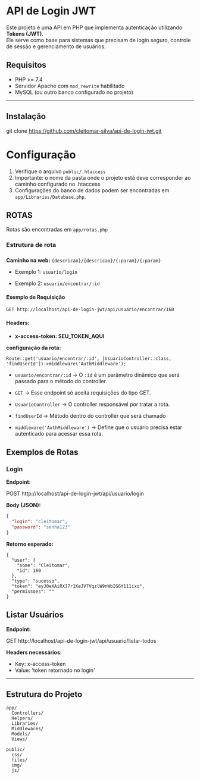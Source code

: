 # API de Login JWT

Este projeto é uma API em PHP que implementa autenticação utilizando **Tokens (JWT)**.  
Ele serve como base para sistemas que precisam de login seguro, controle de sessão e gerenciamento de usuários.

## Requisitos

- PHP >= 7.4
- Servidor Apache com `mod_rewrite` habilitado
- MySQL (ou outro banco configurado no projeto)
---


##  Instalação

git clone https://github.com/cleitomar-silva/api-de-login-jwt.git

# Configuração
1. Verifique o arquivo `public/.htaccess`
2. Importante: o nome da pasta onde o projeto está deve corresponder ao caminho configurado no .htaccess
3. Configurações do banco de dados podem ser encontradas em `app/Libraries/Database.php`.

## ROTAS

Rotas são encontradas em `app/rotas.php`

### Estrutura de rota

###

**Caminho na web:** `{descricao}/{descricao}/{:param}/{:param}`

- Exemplo 1: `usuario/login`

- Exemplo 2: `usuario/encontrar/:id`

#### Exemplo de Requisição
`GET http://localhost/api-de-login-jwt/api/usuario/encontrar/160`

#### Headers:
 - **x-access-token: SEU_TOKEN_AQUI**


**configuração da rota:**
 
```
Route::get('usuario/encontrar/:id', [UsuarioController::class, 'findUserId'])->middleware('AuthMiddleware');
```
- `usuario/encontrar/:id` → O `:id` é um parâmetro dinâmico que será passado para o método do controller.

- `GET` → Esse endpoint só aceita requisições do tipo GET.

- `UsuarioController` → O controller responsável por tratar a rota.

- `findUserId` → Método dentro do controller que será chamado

- `middleware('AuthMiddleware')` → Define que o usuário precisa estar autenticado para acessar essa rota.





##  Exemplos de Rotas

###  Login

**Endpoint:**

POST http://localhost/api-de-login-jwt/api/usuario/login

**Body (JSON):**
```json
{
  "login": "cleitomar",
  "password": "senha123"
}
```

**Retorno esperado:**

```
{
  "user": {
    "nome": "Cleitomar",
    "id": 160
  },
  "type": "sucesso",
  "token": "eyJ0eXAiRXJ7r1KeJV7VqzlW9nWbIG6Y111ixo",
  "permissoes": ""
}
```

## Listar Usuários
**Endpoint:**

GET http://localhost/api-de-login-jwt/api/usuario/listar-todos

**Headers necessários:**
- Key: x-access-token
- Value: 'token retornado no login'

---


## Estrutura do Projeto

```
app/
  Controllers/
  Helpers/
  Libraries/
  Middlewares/
  Models/
  Views/

public/
  css/
  files/
  img/
  js/
```

   
